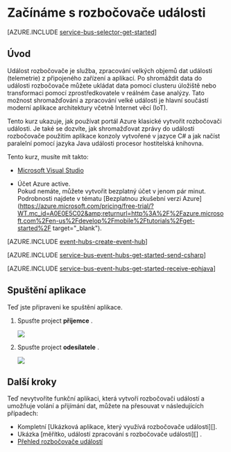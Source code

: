 <properties
    pageTitle="Začínáme s rozbočovače událostí v jazyce C# | Microsoft Azure"
    description="Postupujte podle kurzu, který začít používat Azure události rozbočovače; odeslání událostí v jazyce C# a dostávat do Java s využitím EventProcessorHost."
    services="event-hubs"
    documentationCenter=""
    authors="jtaubensee"
    manager="timlt"
    editor=""/>

<tags
    ms.service="event-hubs"
    ms.workload="na"
    ms.tgt_pltfrm="na"
    ms.devlang="na"
    ms.topic="hero-article"
    ms.date="09/27/2016"
    ms.author="jotaub;sethm"/>

# <a name="get-started-with-event-hubs"></a>Začínáme s rozbočovače události

[AZURE.INCLUDE [service-bus-selector-get-started](../../includes/service-bus-selector-get-started.md)]

## <a name="introduction"></a>Úvod

Událost rozbočovače je služba, zpracování velkých objemů dat události (telemetrie) z připojeného zařízení a aplikací. Po shromáždit data do události rozbočovače můžete ukládat data pomocí clusteru úložiště nebo transformaci pomocí zprostředkovatele v reálném čase analýzy. Tato možnost shromažďování a zpracování velké události je hlavní součástí moderní aplikace architektury včetně Internet věcí (IoT).

Tento kurz ukazuje, jak používat portál Azure klasické vytvořit rozbočovači události. Je také se dozvíte, jak shromažďovat zprávy do události rozbočovače použitím aplikace konzoly vytvořené v jazyce C# a jak načíst paralelní pomocí jazyka Java události procesor hostitelská knihovna.

Tento kurz, musíte mít takto:

+ [Microsoft Visual Studio](http://visualstudio.com)

+ Účet Azure active. <br/>Pokud nemáte, můžete vytvořit bezplatný účet v jenom pár minut. Podrobnosti najdete v tématu [Bezplatnou zkušební verzi Azure](https://azure.microsoft.com/pricing/free-trial/?WT.mc_id=A0E0E5C02&amp;returnurl=http%3A%2F%2Fazure.microsoft.com%2Fen-us%2Fdevelop%2Fmobile%2Ftutorials%2Fget-started%2F target="_blank").

[AZURE.INCLUDE [event-hubs-create-event-hub](../../includes/event-hubs-create-event-hub.md)]

[AZURE.INCLUDE [service-bus-event-hubs-get-started-send-csharp](../../includes/service-bus-event-hubs-get-started-send-csharp.md)]

[AZURE.INCLUDE [service-bus-event-hubs-get-started-receive-ephjava](../../includes/service-bus-event-hubs-get-started-receive-ephjava.md)]

## <a name="run-the-applications"></a>Spuštění aplikace

Teď jste připraveni ke spuštění aplikace.

1.  Spusťte project **příjemce** .

    ![][21]

2.  Spusťte project **odesílatele** .

    ![][22]

## <a name="next-steps"></a>Další kroky

Teď nevytvoříte funkční aplikaci, která vytvoří rozbočovači událostí a umožňuje volání a přijímání dat, můžete na přesouvat v následujících případech:

- Kompletní [Ukázková aplikace, který využívá rozbočovače události][].
- Ukázka [měřítko, událostí zpracování s rozbočovače události][] .
- [Přehled rozbočovače událostí][]

<!-- Images. -->
[21]: ./media/event-hubs-csharp-ephjava-getstarted/ephjava.png
[22]: ./media/event-hubs-csharp-ephjava-getstarted/cs-send.png

<!-- Links -->
[Azure classic portal]: https://manage.windowsazure.com/
[Přehled rozbočovače událostí]: event-hubs-overview.md
[Ukázka aplikace, která používá rozbočovače události]: https://code.msdn.microsoft.com/Service-Bus-Event-Hub-286fd097
[Rozšiřování události zpracování s rozbočovače události]: https://code.msdn.microsoft.com/Service-Bus-Event-Hub-45f43fc3
